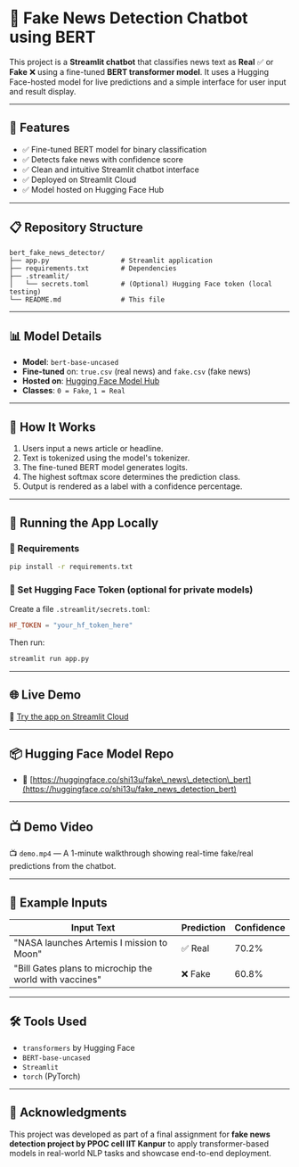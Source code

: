 # 📰 Fake News Detection Chatbot using BERT

This project is a **Streamlit chatbot** that classifies news text as **Real** ✅ or **Fake** ❌ using a fine-tuned **BERT transformer model**. It uses a Hugging Face-hosted model for live predictions and a simple interface for user input and result display.

---

## 📌 Features

* ✅ Fine-tuned BERT model for binary classification
* ✅ Detects fake news with confidence score
* ✅ Clean and intuitive Streamlit chatbot interface
* ✅ Deployed on Streamlit Cloud
* ✅ Model hosted on Hugging Face Hub

---

## 📋 Repository Structure

```
bert_fake_news_detector/
├── app.py                  # Streamlit application
├── requirements.txt        # Dependencies
├── .streamlit/
│   └── secrets.toml        # (Optional) Hugging Face token (local testing)
└── README.md               # This file
```

---

## 📊 Model Details

* **Model**: `bert-base-uncased`
* **Fine-tuned** on: `true.csv` (real news) and `fake.csv` (fake news)
* **Hosted on**: [Hugging Face Model Hub](https://huggingface.co/shi13u/fake_news_detection_bert)
* **Classes**: `0 = Fake`, `1 = Real`

---

## 🧐 How It Works

1. Users input a news article or headline.
2. Text is tokenized using the model's tokenizer.
3. The fine-tuned BERT model generates logits.
4. The highest softmax score determines the prediction class.
5. Output is rendered as a label with a confidence percentage.

---

## 🚀 Running the App Locally

### 🔧 Requirements

```bash
pip install -r requirements.txt
```

### 🔑 Set Hugging Face Token (optional for private models)

Create a file `.streamlit/secrets.toml`:

```toml
HF_TOKEN = "your_hf_token_here"
```

Then run:

```bash
streamlit run app.py
```

---

## 🌐 Live Demo

🔗 [Try the app on Streamlit Cloud](https://fakenewsdetection-kzjxnzujdacfrze8pbplax.streamlit.app/)

---

## 📦 Hugging Face Model Repo

* 📁 [https://huggingface.co/shi13u/fake\_news\_detection\_bert](https://huggingface.co/shi13u/fake_news_detection_bert)

---

## 📺 Demo Video

📺 `demo.mp4` — A 1-minute walkthrough showing real-time fake/real predictions from the chatbot.

---

## 🧪 Example Inputs

| Input Text                                              | Prediction | Confidence |
| ------------------------------------------------------- | ---------- | ---------- |
| "NASA launches Artemis I mission to Moon"               | ✅ Real     | 70.2%      |
| "Bill Gates plans to microchip the world with vaccines" | ❌ Fake     | 60.8%      |

---

## 🛠️ Tools Used

* `transformers` by Hugging Face
* `BERT-base-uncased`
* `Streamlit`
* `torch` (PyTorch)

---

## 🤝 Acknowledgments

This project was developed as part of a final assignment for **fake news detection project by PPOC cell IIT Kanpur** to apply transformer-based models in real-world NLP tasks and showcase end-to-end deployment.
